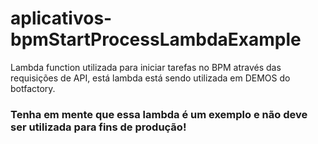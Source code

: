 # aplicativos-bpmStartProcessLambdaExample

Lambda function utilizada para iniciar tarefas no BPM através das requisições de API, está lambda está sendo utilizada em DEMOS do botfactory.

### Tenha em mente que essa lambda é um exemplo e não deve ser utilizada para fins de produção!
